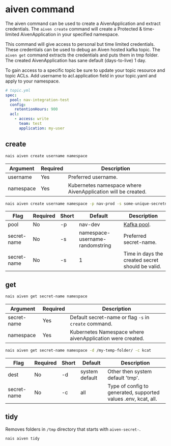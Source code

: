 # aiven command

The aiven command can be used to create a AivenApplication and extract credentials. The `aiven create` command will
create a Protected & time-limited AivenApplication in your specified namespace.

This command will give access to personal but time limited credentials. These credentials can be used to debug an Aiven
hosted kafka topic. The `aiven get` command extracts the credentials and puts them in tmp folder. The created
AivenApplication has sane default (days-to-live) 1 day.

To gain access to a specific topic be sure to update your topic resource and topic ACLs. Add username to acl.application
field in your topic.yaml and apply to your namespace.

```yaml
# topic.yml
spec:
  pool: nav-integration-test
  config:
    retentionHours: 900
  acl:
    - access: write
      team: test
      application: my-user
```

## create

```bash
nais aiven create username namespace
```

| Argument    | Required  | Description                                                 |          
|-------------|-----------|-------------------------------------------------------------|
| username    | Yes       | Preferred username.                                         |
| namespace   | Yes       | Kubernetes namespace where AivenApplication will be created.|

```bash
nais aiven create username namespace -p nav-prod -s some-unique-secretname -e 10
```

| Flag          | Required    | Short   |Default                                |Description                                        |      
|---------------|----------|---------|---------------------------------------|---------------------------------------------------|
| pool          | No       | -p      |  nav-dev                              | [Kafka pool](../../persistence/kafka/index.md).   |
| secret-name   | No       | -s      |  namespace-username-randomstring      | Preferred secret-name.                            |
| secret-name   | No       | -s      |  1                                    | Time in days the created secret should be valid.  |

## get

```bash
nais aiven get secret-name namespace
```

| Argument          | Required  | Description                                                                    |          
|-------------------|-----------|--------------------------------------------------------------------------------|
| secret-name       | Yes       | Default secret-name or flag `-s` in `create` command.                          |
| namespace         | Yes       | Kubernetes Namespace where aivenApplication were created.                      |

```bash
nais aiven get secret-name namespace -d /my-temp-folder/ -c kcat
```

| Flag          | Required    | Short   |Default               |Description                                                        |      
|------------------|----------|---------|----------------------|-------------------------------------------------------------------|
| dest             | No       | -d      |  system default      | Other then system default 'tmp'.                                  |
| secret-name      | No       | -c      |  all                 | Type of config to generated, supported values .env, kcat, all.    |

## tidy

Removes folders in `/tmp` directory that starts with `aiven-secret-`.

```bash
nais aiven tidy
```